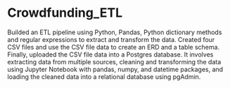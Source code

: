 # Crowdfunding_ETL
 Builded an ETL pipeline using Python, Pandas, Python dictionary methods and regular expressions to extract and transform the data. Created four CSV files and use the CSV file data to create an ERD and a table schema. Finally, uploaded the CSV file data into a Postgres database. It involves extracting data from multiple sources, cleaning and transforming the data using Jupyter Notebook with pandas, numpy, and datetime packages, and loading the cleaned data into a relational database using pgAdmin.    
